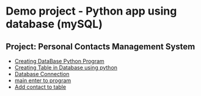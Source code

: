 # Demo project - Python app using database (mySQL)
## Project: Personal Contacts Management System  
 - [Creating DataBase Python Program](./creatingDB.py)
 - [Creating Table in Database using python](./createTBL.py)
 - [Database Connection](./database.py)
 - [main enter to program](./main.py)
 - [Add contact to table]()

